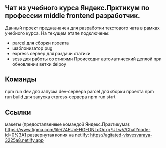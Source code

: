 ## Чат из учебного курса Яндекс.Прктикум по профессии middle frontend разработчик.
Данный проект предназначен для разработки текстового чата в рамках учебного курса. 
На текущем этапе подключены:
- parcel для сборки проекта
- шаблонизатор pug
- express сервер для раздачи статики
- scss для работы со стилями 
Происходит автоматический деплой при обновлении ветки delpoy
## Команды
npm run dev для запуска dev-сервера parcel
для сборки проекта npm run build
для запуска express-сервера npm run start

## Ссылки
макеты (предосталвенные командой Яндекс.Практикума): https://www.figma.com/file/24EUnEHGEDNLdOcxg7ULwV/Chat?node-id=0%3A1 
развернутая копия на netlify: https://agitated-visvesvaraya-3225a8.netlify.app 